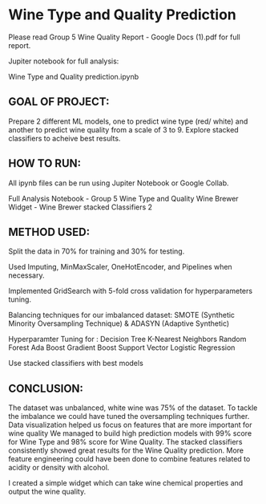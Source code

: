 # Wine Type and Quality Prediction

Please read Group 5 Wine Quality Report - Google Docs (1).pdf for full report. 

Jupiter notebook for full analysis:

Wine Type and Quality prediction.ipynb



## GOAL OF PROJECT:
Prepare 2 different ML models, one to predict wine type (red/ white) and another to predict wine quality from a scale of 3 to 9. 
Explore stacked classifiers to acheive best results.


## HOW TO RUN:
All ipynb files can be run using Jupiter Notebook or Google Collab.

Full Analysis Notebook - Group 5 Wine Type and Quality
Wine Brewer Widget - Wine Brewer stacked Classifiers 2

## METHOD USED:
Split the data in 70% for training and 30% for testing.

Used Imputing, MinMaxScaler, OneHotEncoder, and Pipelines when necessary.

Implemented GridSearch with 5-fold cross validation for hyperparameters tuning.

Balancing techniques for our imbalanced dataset: SMOTE (Synthetic Minority Oversampling Technique) & ADASYN (Adaptive Synthetic)

Hyperparamter Tuning for :
Decision Tree
K-Nearest Neighbors
Random Forest
Ada Boost
Gradient Boost
Support Vector
Logistic Regression

Use stacked classifiers with best models

## CONCLUSION:
The dataset was unbalanced, white wine was 75% of the dataset.
To tackle the imbalance we could have tuned the oversampling techniques further.
Data visualization helped us focus on features that are more important for wine quality
We managed to build high prediction models with 99% score for Wine Type and 98% score for Wine Quality.
The stacked classifiers consistently showed great results for the Wine Quality prediction.
More feature engineering could have been done to combine features related to acidity or density with alcohol.

I created a simple widget which can take wine chemical properties and output the wine quality.


